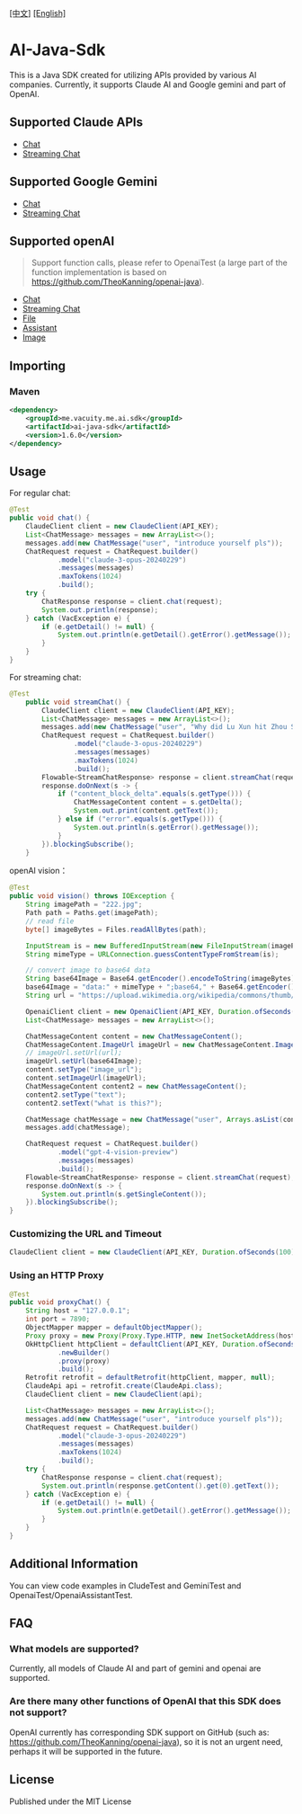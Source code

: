 [[中文]](https://github.com/vacuityv/ai-java-sdk/tree/develop) [[English]](https://github.com/vacuityv/ai-java-sdk/blob/develop/README-eng.md)

# AI-Java-Sdk

This is a Java SDK created for utilizing APIs provided by various AI companies. Currently, it supports Claude AI and Google gemini and part of OpenAI.

## Supported Claude APIs
- [Chat](https://docs.anthropic.com/claude/reference/messages_post)
- [Streaming Chat](https://docs.anthropic.com/claude/reference/messages-streaming)

## Supported Google Gemini
- [Chat](https://ai.google.dev/tutorials/rest_quickstart)
- [Streaming Chat](https://ai.google.dev/tutorials/rest_quickstart)

## Supported openAI

> Support function calls, please refer to OpenaiTest (a large part of the function implementation is based on https://github.com/TheoKanning/openai-java).

- [Chat](https://platform.openai.com/docs/api-reference/chat/create)
- [Streaming Chat](https://platform.openai.com/docs/api-reference/chat/streaming)
- [File](https://platform.openai.com/docs/api-reference/files)
- [Assistant](https://platform.openai.com/docs/api-reference/assistants)
- [Image](https://platform.openai.com/docs/api-reference/images)




## Importing

### Maven
```xml
<dependency>
    <groupId>me.vacuity.me.ai.sdk</groupId>
    <artifactId>ai-java-sdk</artifactId>
    <version>1.6.0</version>       
</dependency>
```

## Usage

For regular chat:

```java
@Test
public void chat() {
    ClaudeClient client = new ClaudeClient(API_KEY);
    List<ChatMessage> messages = new ArrayList<>();
    messages.add(new ChatMessage("user", "introduce yourself pls"));
    ChatRequest request = ChatRequest.builder()
            .model("claude-3-opus-20240229")
            .messages(messages)
            .maxTokens(1024)
            .build();
    try {
        ChatResponse response = client.chat(request);
        System.out.println(response);
    } catch (VacException e) {
        if (e.getDetail() != null) {
            System.out.println(e.getDetail().getError().getMessage());
        }
    }
}
```

For streaming chat:

```java
@Test
    public void streamChat() {
        ClaudeClient client = new ClaudeClient(API_KEY);
        List<ChatMessage> messages = new ArrayList<>();
        messages.add(new ChatMessage("user", "Why did Lu Xun hit Zhou Shuren"));
        ChatRequest request = ChatRequest.builder()
                .model("claude-3-opus-20240229")
                .messages(messages)
                .maxTokens(1024)
                .build();
        Flowable<StreamChatResponse> response = client.streamChat(request);
        response.doOnNext(s -> {
            if ("content_block_delta".equals(s.getType())) {
                ChatMessageContent content = s.getDelta();
                System.out.print(content.getText());
            } else if ("error".equals(s.getType())) {
                System.out.println(s.getError().getMessage());
            }
        }).blockingSubscribe();
    }
```

openAI vision：

```java
@Test
public void vision() throws IOException {
    String imagePath = "222.jpg";
    Path path = Paths.get(imagePath);
    // read file
    byte[] imageBytes = Files.readAllBytes(path);

    InputStream is = new BufferedInputStream(new FileInputStream(imagePath));
    String mimeType = URLConnection.guessContentTypeFromStream(is);

    // convert image to base64 data
    String base64Image = Base64.getEncoder().encodeToString(imageBytes);
    base64Image = "data:" + mimeType + ";base64," + Base64.getEncoder().encodeToString(imageBytes);
    String url = "https://upload.wikimedia.org/wikipedia/commons/thumb/d/dd/Gfp-wisconsin-madison-the-nature-boardwalk.jpg/2560px-Gfp-wisconsin-madison-the-nature-boardwalk.jpg";

    OpenaiClient client = new OpenaiClient(API_KEY, Duration.ofSeconds(120));
    List<ChatMessage> messages = new ArrayList<>();

    ChatMessageContent content = new ChatMessageContent();
    ChatMessageContent.ImageUrl imageUrl = new ChatMessageContent.ImageUrl();
    // imageUrl.setUrl(url);
    imageUrl.setUrl(base64Image);
    content.setType("image_url");
    content.setImageUrl(imageUrl);
    ChatMessageContent content2 = new ChatMessageContent();
    content2.setType("text");
    content2.setText("what is this?");

    ChatMessage chatMessage = new ChatMessage("user", Arrays.asList(content, content2));
    messages.add(chatMessage);

    ChatRequest request = ChatRequest.builder()
            .model("gpt-4-vision-preview")
            .messages(messages)
            .build();
    Flowable<StreamChatResponse> response = client.streamChat(request);
    response.doOnNext(s -> {
        System.out.println(s.getSingleContent());
    }).blockingSubscribe();
}
```


### Customizing the URL and Timeout

```java
ClaudeClient client = new ClaudeClient(API_KEY, Duration.ofSeconds(100), "https://example.com");
```


### Using an HTTP Proxy

```java
@Test
public void proxyChat() {
    String host = "127.0.0.1";
    int port = 7890;
    ObjectMapper mapper = defaultObjectMapper();
    Proxy proxy = new Proxy(Proxy.Type.HTTP, new InetSocketAddress(host, port));
    OkHttpClient httpClient = defaultClient(API_KEY, Duration.ofSeconds(60))
            .newBuilder()
            .proxy(proxy)
            .build();
    Retrofit retrofit = defaultRetrofit(httpClient, mapper, null);
    ClaudeApi api = retrofit.create(ClaudeApi.class);
    ClaudeClient client = new ClaudeClient(api);

    List<ChatMessage> messages = new ArrayList<>();
    messages.add(new ChatMessage("user", "introduce yourself pls"));
    ChatRequest request = ChatRequest.builder()
            .model("claude-3-opus-20240229")
            .messages(messages)
            .maxTokens(1024)
            .build();
    try {
        ChatResponse response = client.chat(request);
        System.out.println(response.getContent().get(0).getText());
    } catch (VacException e) {
        if (e.getDetail() != null) {
            System.out.println(e.getDetail().getError().getMessage());
        }
    }
}
```
## Additional Information

You can view code examples in CludeTest and GeminiTest and OpenaiTest/OpenaiAssistantTest.

## FAQ
### What models are supported?
Currently, all models of Claude AI and part of gemini and openai are supported.

### Are there many other functions of OpenAI that this SDK does not support?
OpenAI currently has corresponding SDK support on GitHub (such as: https://github.com/TheoKanning/openai-java), so it is not an urgent need, perhaps it will be supported in the future.

## License
Published under the MIT License